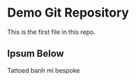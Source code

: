 # Demo Git Repository

This is the first file in this repo. 

## Ipsum Below

Tattoed banh mi bespoke